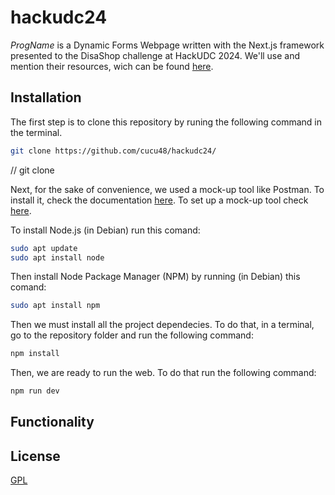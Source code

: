 # hackudc24

*ProgName* is a Dynamic Forms Webpage written with the Next.js framework presented to the DisaShop challenge at HackUDC 2024. We'll use and mention their resources, wich can be found [here](https://github.com/Disashop/hackudc24).


## Installation

The first step is to clone this repository by runing the following command in the terminal.

```bash 
git clone https://github.com/cucu48/hackudc24/
```

// git clone 

Next, for the sake of convenience, we used a mock-up tool like Postman. To install it, check the documentation [here](https://www.postman.com/downloads/). To set up a mock-up tool check [here](https://www.postman.com/downloads/).

To install Node.js (in Debian) run this comand: 

```bash 
sudo apt update
sudo apt install node
```

Then install Node Package Manager (NPM) by running (in Debian) this comand: 

```bash 
sudo apt install npm
```

Then we must install all the project dependecies. To do that, in a terminal, go to the repository folder and run the following command: 
```bash
npm install
``` 
Then, we are ready to run the web. To do that run the following command:
```bash 
npm run dev
```

## Functionality 

## License 

[GPL](https://choosealicense.com/licenses/gpl-3.0/) 